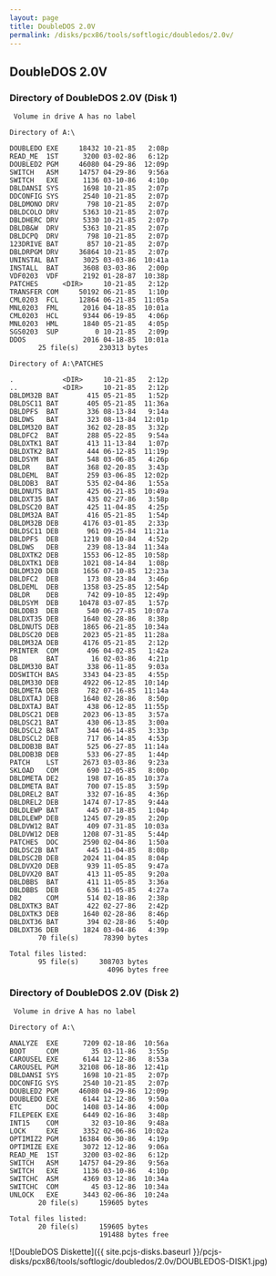 ```yaml
---
layout: page
title: DoubleDOS 2.0V
permalink: /disks/pcx86/tools/softlogic/doubledos/2.0v/
---
```


DoubleDOS 2.0V
--------------

### Directory of DoubleDOS 2.0V (Disk 1)

	 Volume in drive A has no label

	Directory of A:\

	DOUBLEDO EXE     18432 10-21-85   2:08p
	READ_ME  1ST      3200 03-02-86   6:12p
	DOUBLED2 PGM     46080 04-29-86  12:09p
	SWITCH   ASM     14757 04-29-86   9:56a
	SWITCH   EXE      1136 03-10-86   4:10p
	DBLDANSI SYS      1698 10-21-85   2:07p
	DDCONFIG SYS      2540 10-21-85   2:07p
	DBLDMONO DRV       798 10-21-85   2:07p
	DBLDCOLO DRV      5363 10-21-85   2:07p
	DBLDHERC DRV      5330 10-21-85   2:07p
	DBLDB&W  DRV      5363 10-21-85   2:07p
	DBLDCPQ  DRV       798 10-21-85   2:07p
	123DRIVE BAT       857 10-21-85   2:07p
	DBLDRPGM DRV     36864 10-21-85   2:07p
	UNINSTAL BAT      3025 03-03-86  10:41a
	INSTALL  BAT      3608 03-03-86   2:00p
	VDF0203  VDF      2192 01-28-87  10:38p
	PATCHES      <DIR>     10-21-85   2:12p
	TRANSFER COM     50192 06-21-85   1:10p
	CML0203  FCL     12864 06-21-85  11:05a
	MNL0203  FML      2016 04-18-85  10:01a
	CML0203  HCL      9344 06-19-85   4:06p
	MNL0203  HML      1840 05-21-85   4:05p
	SGS0203  SUP         0 10-21-85   2:09p
	DDOS              2016 04-18-85  10:01a
	       25 file(s)     230313 bytes

	Directory of A:\PATCHES

	.            <DIR>     10-21-85   2:12p
	..           <DIR>     10-21-85   2:12p
	DBLDM32B BAT       415 05-21-85   1:52p
	DBLDSC11 BAT       405 05-21-85  11:36a
	DBLDPFS  BAT       336 08-13-84   9:14a
	DBLDWS   BAT       323 08-13-84  12:01p
	DBLDM320 BAT       362 02-28-85   3:32p
	DBLDFC2  BAT       288 05-22-85   9:54a
	DBLDXTK1 BAT       413 11-13-84   1:07p
	DBLDXTK2 BAT       444 06-12-85  11:19p
	DBLDSYM  BAT       548 03-06-85   4:26p
	DBLDR    BAT       368 02-20-85   3:43p
	DBLDEML  BAT       259 03-06-85  12:02p
	DBLDDB3  BAT       535 02-04-86   1:55a
	DBLDNUTS BAT       425 06-21-85  10:49a
	DBLDXT35 BAT       435 02-27-86   3:58p
	DBLDSC20 BAT       425 11-04-85   4:25p
	DBLDM32A BAT       416 05-21-85   1:54p
	DBLDM32B DEB      4176 03-01-85   2:33p
	DBLDSC11 DEB       961 09-25-84  11:21a
	DBLDPFS  DEB      1219 08-10-84   4:52p
	DBLDWS   DEB       239 08-13-84  11:34a
	DBLDXTK2 DEB      1553 06-12-85  10:58p
	DBLDXTK1 DEB      1021 08-14-84   1:08p
	DBLDM320 DEB      1656 07-10-85  12:23a
	DBLDFC2  DEB       173 08-23-84   3:46p
	DBLDEML  DEB      1358 03-25-85  12:54p
	DBLDR    DEB       742 09-10-85  12:49p
	DBLDSYM  DEB     10478 03-07-85   1:57p
	DBLDDB3  DEB       540 06-27-85  10:07a
	DBLDXT35 DEB      1640 02-28-86   8:38p
	DBLDNUTS DEB      1865 06-21-85  10:34a
	DBLDSC20 DEB      2023 05-21-85  11:28a
	DBLDM32A DEB      4176 05-21-85   2:12p
	PRINTER  COM       496 04-02-85   1:42a
	DB       BAT        16 02-03-86   4:21p
	DBLDM330 BAT       338 06-11-85   9:03a
	DDSWITCH BAS      3343 04-23-85   4:55p
	DBLDM330 DEB      4922 06-12-85  10:14p
	DBLDMETA DEB       782 07-16-85  11:14a
	DBLDXTAJ DEB      1640 02-28-86   8:50p
	DBLDXTAJ BAT       438 06-12-85  11:55p
	DBLDSC21 DEB      2023 06-13-85   3:57a
	DBLDSC21 BAT       430 06-13-85   3:00a
	DBLDSCL2 BAT       344 06-14-85   3:33p
	DBLDSCL2 DEB       717 06-14-85   4:53p
	DBLDDB3B BAT       525 06-27-85  11:14a
	DBLDDB3B DEB       533 06-27-85   1:44p
	PATCH    LST      2673 03-03-86   9:23a
	SKLOAD   COM       690 12-05-85   8:00p
	DBLDMETA DE2       198 07-16-85  10:37a
	DBLDMETA BAT       700 07-15-85   3:59p
	DBLDREL2 BAT       332 07-16-85   4:36p
	DBLDREL2 DEB      1474 07-17-85   9:44a
	DBLDLEWP BAT       445 07-18-85   1:04p
	DBLDLEWP DEB      1245 07-29-85   2:20p
	DBLDVW12 BAT       409 07-31-85  10:03a
	DBLDVW12 DEB      1208 07-31-85   5:44p
	PATCHES  DOC      2590 02-04-86   1:50a
	DBLDSC2B BAT       445 11-04-85   8:08p
	DBLDSC2B DEB      2024 11-04-85   8:04p
	DBLDVX20 DEB       939 11-05-85   9:47a
	DBLDVX20 BAT       413 11-05-85   9:20a
	DBLDBBS  BAT       411 11-05-85   3:36a
	DBLDBBS  DEB       636 11-05-85   4:27a
	DB2      COM       514 02-18-86   2:38p
	DBLDXTK3 BAT       422 02-27-86   2:42p
	DBLDXTK3 DEB      1640 02-28-86   8:46p
	DBLDXT36 BAT       394 02-28-86   5:40p
	DBLDXT36 DEB      1824 03-04-86   4:39p
	       70 file(s)      78390 bytes

	Total files listed:
	       95 file(s)     308703 bytes
	                        4096 bytes free

### Directory of DoubleDOS 2.0V (Disk 2)

	 Volume in drive A has no label

	Directory of A:\

	ANALYZE  EXE      7209 02-18-86  10:56a
	BOOT     COM        35 03-11-86   3:55p
	CAROUSEL EXE      6144 12-12-86   8:53a
	CAROUSEL PGM     32108 06-18-86  12:41p
	DBLDANSI SYS      1698 10-21-85   2:07p
	DDCONFIG SYS      2540 10-21-85   2:07p
	DOUBLED2 PGM     46080 04-29-86  12:09p
	DOUBLEDO EXE      6144 12-12-86   9:50a
	ETC      DOC      1408 03-14-86   4:00p
	FILEPEEK EXE      6449 02-16-86   3:48p
	INT15    COM        32 03-10-86   9:48a
	LOCK     EXE      3352 02-06-86  10:02a
	OPTIMIZ2 PGM     16384 06-30-86   4:19p
	OPTIMIZE EXE      3072 12-12-86   9:06a
	READ_ME  1ST      3200 03-02-86   6:12p
	SWITCH   ASM     14757 04-29-86   9:56a
	SWITCH   EXE      1136 03-10-86   4:10p
	SWITCHC  ASM      4369 03-12-86  10:34a
	SWITCHC  COM        45 03-12-86  10:34a
	UNLOCK   EXE      3443 02-06-86  10:24a
	       20 file(s)     159605 bytes

	Total files listed:
	       20 file(s)     159605 bytes
	                      191488 bytes free

![DoubleDOS Diskette]({{ site.pcjs-disks.baseurl }}/pcjs-disks/pcx86/tools/softlogic/doubledos/2.0v/DOUBLEDOS-DISK1.jpg)

